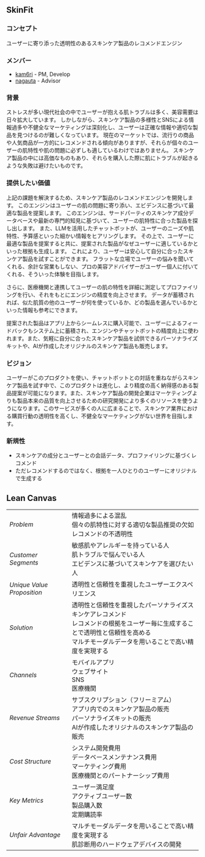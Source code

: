 ## SkinFit

### コンセプト

ユーザーに寄り添った透明性のあるスキンケア製品のレコメンドエンジン

### メンバー

- [kam6ri](https://github.com/kam6ri) - PM, Develop
- [nagauta](https://github.com/nagauta) - Advisor

### 背景
ストレスが多い現代社会の中でユーザーが抱える肌トラブルは多く、美容需要は日々拡大しています。
しかしながら、スキンケア製品の多様性とSNSによる情報過多や不健全なマーケティングは深刻化し、ユーザーは正確な情報や適切な製品を見つけるのが難しくなっています。
現在のマーケットでは、流行りの商品や人気商品が一方的にレコメンドされる傾向がありますが、それらが個々のユーザーの肌特性や肌の問題に必ずしも適しているわけではありません。
スキンケア製品の中には高価なものもあり、それらを購入した際に肌にトラブルが起きるような失敗は避けたいものです。

### 提供したい価値
上記の課題を解決するため、スキンケア製品のレコメンドエンジンを開発します。
このエンジンはユーザーの肌の問題に寄り添い、エビデンスに基づいて最適な製品を提案します。
このエンジンは、サードパーティのスキンケア成分データベースや最新の専門的知見に基づいて、ユーザーの肌特性に合った製品を探し出します。
また、LLMを活用したチャットボットが、ユーザーのニーズや肌特性、予算感といった細かい情報をヒアリングします。
その上で、ユーザーに最適な製品を提案すると共に、提案された製品がなぜユーザーに適しているかといった根拠も生成します。
これにより、ユーザーは安心して自分に合ったスキンケア製品を試すことができます。
フラットな立場でユーザーの悩みを聞いてくれる、余計な営業もしない、プロの美容アドバイザーがユーザー個人に付いてくれる、そういった体験を目指します。

さらに、医療機関と連携してユーザーの肌の特性を詳細に測定してプロファイリングを行い、それをもとにエンジンの精度を向上させます。
データが蓄積されれば、似た肌質の他のユーザーが何を使っているか、どの製品を選んでいるかといった情報も参考にできます。

提案された製品はアプリ上からシームレスに購入可能で、ユーザーによるフィードバックもシステム上に蓄積され、エンジンやチャットボットの精度向上に使われます。また、気軽に自分に合ったスキンケア製品を試供できるパーソナライズキットや、AIが作成したオリジナルのスキンケア製品も販売します。

### ビジョン
ユーザーがこのプロダクトを使い、チャットボットとの対話を重ねながらスキンケア製品を試す中で、このプロダクトは進化し、より精度の高く納得感のある製品提案が可能になります。また、スキンケア製品の開発企業はマーケティングよりも製品本来の品質を向上させるための研究開発により多くのリソースを使うようになります。このサービスが多くの人に広まることで、スキンケア業界における購買行動の透明性を高くし、不健全なマーケティングがない世界を目指します。

### 新規性
- スキンケアの成分とユーザーとの会話データ、プロファイリングに基づくレコメンド
- ただレコメンドするのではなく、根拠を一人ひとりのユーザーにオリジナルで生成する

## Lean Canvas
|                         |                                                                                                      |
|-------------------------|------------------------------------------------------------------------------------------------------|
| *Problem*                 | 情報過多による混乱<br>個々の肌特性に対する適切な製品推奨の欠如<br>レコメンドの不透明性                     |
| *Customer Segments*       | 敏感肌やアレルギーを持っている人<br>肌トラブルで悩んでいる人<br>エビデンスに基づいてスキンケアを選びたい人 |
| *Unique Value Proposition*| 透明性と信頼性を重視したユーザーエクスペリエンス                                                      |
| *Solution*                | 透明性と信頼性を重視したパーソナライズスキンケアレコメンド<br>レコメンドの根拠をユーザー毎に生成することで透明性と信頼性を高める<br>マルチモーダルデータを用いることで高い精度を実現する |
| *Channels*                | モバイルアプリ<br>ウェブサイト<br>SNS<br>医療機関                                                    |
| *Revenue Streams*         | サブスクリプション（フリーミアム）<br>アプリ内でのスキンケア製品の販売<br>パーソナライズキットの販売<br>AIが作成したオリジナルのスキンケア製品の販売 |
| *Cost Structure*         | システム開発費用<br>データベースメンテナンス費用<br>マーケティング費用<br>医療機関とのパートナーシップ費用 |
| *Key Metrics*             | ユーザー満足度<br>アクティブユーザー数<br>製品購入数<br>定期購読率                                   |
| *Unfair Advantage*        | マルチモーダルデータを用いることで高い精度を実現する<br>肌診断用のハードウェアデバイスの開発             |

